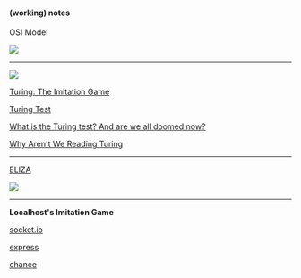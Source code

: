 #### (working) notes

OSI Model

![](http://www.tech-faq.com/wp-content/uploads/2009/01/osimodel.png)

----

![](https://i.guim.co.uk/img/static/sys-images/Guardian/Pix/pictures/2014/6/9/1402307201704/fed813cd-ab54-4b31-9a61-272b5d5f9be5-2060x1236.jpeg?w=620&q=55&auto=format&usm=12&fit=max&s=330d258edd888803691aa02c357e40d7)

[Turing: The Imitation Game](http://www.loebner.net/Prizef/TuringArticle.html)

[Turing Test](http://plato.stanford.edu/entries/turing-test/)

[What is the Turing test? And are we all doomed now?](https://www.theguardian.com/technology/2014/jun/09/what-is-the-alan-turing-test)

[Why Aren't We Reading Turing](http://furtherfield.org/features/articles/why-arent-we-reading-turing)

----

[ELIZA](https://en.wikipedia.org/wiki/ELIZA)

![](https://www.planet-source-code.com/upload_PSC/screenshots/PIC20021211110167299.gif)

----

__Localhost's Imitation Game__

[socket.io](http://socket.io)

[express](http://expressjs.com)

[chance](http://chancejs.com)

